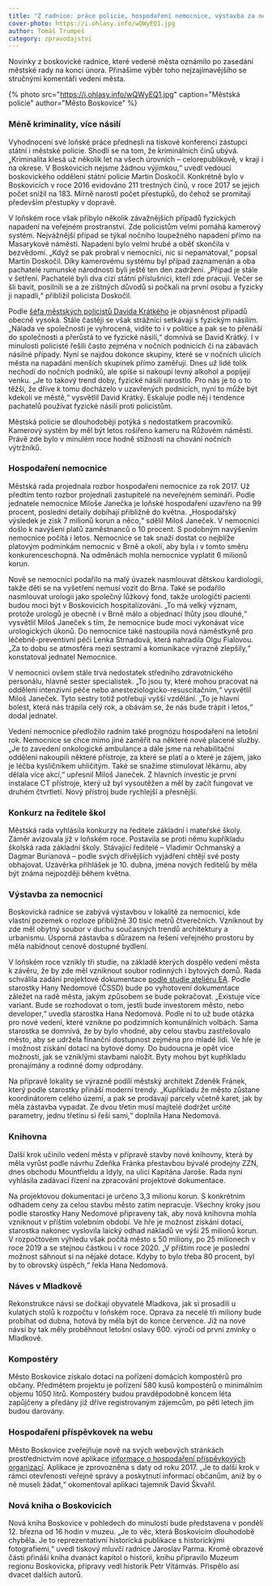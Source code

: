 ```yaml
---
title: "Z radnice: práce policie, hospodaření nemocnice, výstavba za nemocnicí"
cover-photo: https://i.ohlasy.info/wQWyEQ1.jpg
author: Tomáš Trumpeš
category: zpravodajství
---
```


Novinky z boskovické radnice, které vedené města oznámilo po zasedání městské rady na konci února. Přinášíme výběr toho nejzajímavějšího se stručnými komentáři vedení města.

{% photo src="https://i.ohlasy.info/wQWyEQ1.jpg" caption="Městská policie" author="Město Boskovice" %}

### Méně kriminality, více násilí

Vyhodnocení své loňské práce přednesli na tiskové konferenci zástupci státní i městské policie. Shodli se na tom, že kriminálních činů ubývá. „Kriminalita klesá už několik let na všech úrovních – celorepublikově, v kraji i na okrese. V Boskovicích nejsme žádnou výjimkou,“ uvedl vedoucí boskovického oddělení státní policie Martin Doskočil. Konkrétně bylo v Boskovicích v roce 2016 evidováno 211 trestných činů, v roce 2017 se jejich počet snížil na 183. Mírně narostl počet přestupků, do čehož se promítají především přestupky v dopravě. 

V loňském roce však přibylo několik závažnějších případů fyzických napadení na veřejném prostranství. Zde policistům velmi pomáhá kamerový systém. Nejvážnější případ se týkal nočního loupežného napadení přímo na Masarykově náměstí. Napadení bylo velmi hrubé a oběť skončila v bezvědomí. „Když se pak probral v nemocnici, nic si nepamatoval,“ popsal Martin Doskočil. Díky kamerovému systému byl případ zaznamenán a oba pachatelé rumunské národnosti byli ještě ten den zadrženi. „Případ je stále v šetření. Pachatelé byli dva cizí státní příslušníci, kteří zde pracují. Večer se šli bavit, posilnili se a ze zištných důvodů si počkali na první osobu a fyzicky ji napadli,“ přiblížil policista Doskočil.

Podle [šéfa městských policistů Davida Krátkého](http://www.ohlasy.info/clanky/2016/02/rozhovor-kratky.html) je objasněnost případů obecně vysoká. Stále častěji se však strážníci setkávají s fyzickým násilím. „Nálada ve společnosti je vyhrocená, vidíte to i v politice a pak se to přenáší do společnosti a přerůstá to ve fyzické násilí,“ domnívá se David Krátký. I v minulosti policisté řešili často zejména v nočních podnicích či na zábavách násilné případy. Nyní se najdou dokonce skupiny, které se v nočních ulicích města na napadání menších skupinek přímo zaměřují. Dnes už lidé tolik nechodí do nočních podniků, ale spíše si nakoupí levný alkohol a popíjejí venku. „Je to takový trend doby, fyzické násilí narostlo. Pro nás je to o to těžší, že dříve k tomu docházelo v uzavřených podnicích, nyní to může být kdekoli ve městě,“ vysvětlil David Krátký. Eskaluje podle něj i tendence pachatelů používat fyzické násilí proti policistům.

Městská policie se dlouhodoběji potýká s nedostatkem pracovníků. Kamerový systém by měl být letos rošířeno kameru na Růžovém náměstí. Právě zde bylo v minulém roce hodně stížností na chování nočních výtržníků.

### Hospodaření nemocnice

Městská rada projednala rozbor hospodaření nemocnice za rok 2017. Už předtím tento rozbor projednali zastupitelé na neveřejném semináři. Podle jednatele nemocnice Miloše Janečka je loňské hospodaření uzavřeno na 99 procent, poslední detaily dobíhají přibližně do května. „Hospodářský výsledek je zisk 7 milionů korun a něco,“ sdělil Miloš Janeček. V nemocnici došlo k navýšení platů zaměstnanců o 10 procent. S podobným navýšením nemocnice počítá i letos. Nemocnice se tak snaží dostat co nejblíže platovým podmínkám nemocnic v Brně a okolí, aby byla i v tomto směru konkurenceschopná. Na odměnách mohla nemocnice vyplatit 6 milionů korun.

Nově se nemocnici podařilo na malý úvazek nasmlouvat dětskou kardiologii, takže děti se na vyšetření nemusí vozit do Brna. Také se podařilo nasmlouvat urologii jako společný lůžkový fond, takže urologičtí pacienti budou moci být v Boskovicích hospitalizováni. „To má velký význam, protože urologů je obecně i v Brně málo a objednací lhůty jsou dlouhé,“ vysvětlil Miloš Janeček s tím, že nemocnice bude moci vykonávat více urologických úkonů. Do nemocnice také nastoupila nová náměstkyně pro léčebně-preventivní péči Lenka Strnadová, která nahradila Olgu Fialovou. „Za to dobu se atmosféra mezi sestrami a komunikace výrazně zlepšily,“ konstatoval jednatel Nemocnice.

V nemocnici ovšem stále trvá nedostatek středního zdravotnického personálu, hlavně sester specialistek. „To jsou ty, které mohou pracovat na oddělení intenzivní péče nebo anesteziologicko-resuscitačním,“ vysvětlil Miloš Janeček. Tyto sestry totiž potřebují vyšší vzdělání. „To je hlavní bolest, která nás trápila celý rok, a obávám se, že nás bude trápit i letos,“ dodal jednatel.

Vedení nemocnice předložilo radním také prognózu hospodaření na letošní rok. Nemocnice se chce mimo jiné zaměřit na některé nové placené služby. „Je to zavedení onkologické ambulance a dále jsme na rehabilitační oddělení nakoupili některé přístroje, za které se platí a o které je zájem, jako je léčba kysličníkem uhličitým. Také se snažíme stimulovat lékárnu, aby dělala více akcí,“ upřesnil Miloš Janeček. Z hlavních investic je první instalace CT přístroje, který už byl vysoutěžen a měl by začít fungovat ve druhém čtvrtletí. Nový přístroj bude rychlejší a přesnější.

### Konkurz na ředitele škol

Městská rada vyhlásila konkurzy na ředitele základní i mateřské školy. Záměr avizovala již v loňském roce. Postavila se proti němu kupříkladu školská rada základní školy. Stávající ředitelé – Vladimír Ochmanský a Dagmar Burianová – podle svých dřívějších vyjádření chtějí své posty obhajovat. Uzávěrka přihlášek je 10. dubna, jména nových ředitelů by měla být známa nejpozději během května.

### Výstavba za nemocnicí

Boskovická radnice se zabývá výstavbou v lokalitě za nemocnicí, kde vlastní pozemek o rozloze přibližně 30 tisíc metrů čtverečních. Vzniknout by zde měl obytný soubor v duchu současných trendů architektury a urbanismu. Úsporná zástavba s důrazem na řešení veřejného prostoru by měla nabídnout cenově dostupné bydlení.

V loňském roce vznikly tři studie, na základě kterých dospělo vedení města k závěru, že by zde měl vzniknout soubor rodinných i bytových domů. Rada schválila zadání projektové dokumentace [podle studie ateliéru EA](http://www.boskovice.cz/urbanisticka-studie-obytneho-souboru-za-nemocnici/d-29907). Podle starostky Hany Nedomové (ČSSD) bude po vyhotovení dokumentace záležet na radě města, jakým způsobem se bude pokračovat. „Existuje více variant. Bude se rozhodovat o tom, jestli bude investorem město, nebo developer,“ uvedla starostka Hana Nedomová. Podle ní to už bude otázka pro nové vedení, které vznikne po podzimních komunálních volbách. Sama starostka se domnívá, že by bylo vhodné, aby celou stavbu zastřešovalo město, aby se udržela finanční dostupnost zejména pro mladé lidi. Ve hře je i možnost získání dotací na bytové domy. Do budoucna je opět více možností, jak se vzniklými stavbami naložit. Byty mohou být kupříkladu pronajímány a rodinné domy odprodány.

Na přípravě lokality se výrazně podílí městský architekt Zdeněk Fránek, který podle starostky přináší moderní trendy. „Kupříkladu že město zůstane koordinátorem celého území, a pak se prodávají parcely včetně karet, jak by měla zástavba vypadat. Ze dvou třetin musí majitelé dodržet určité parametry, jednu třetinu si řeší sami,“ doplnila Hana Nedomová.

### Knihovna

Další krok učinilo vedení města v přípravě stavby nové knihovny, která by měla vyrůst podle návrhu Zdeňka Fránka přestavbou bývalé prodejny ZZN, dnes obchodu Mountfieldu a Idyly, na ulici Kapitána Jaroše. Rada nyní vyhlásila zadávací řízení na zpracování projektové dokumentace.

Na projektovou dokumentaci je určeno 3,3 milionu korun. S konkrétním odhadem ceny za celou stavbu město zatím nepracuje. Všechny kroky jsou podle starostky Hany Nedomové připraveny tak, aby nová knihovna mohla vzniknout v příštím volebním období. Ve hře je možnost získání dotací, starostka nakonec vyslovila laický odhad nákladů ve výši 25 milionů korun. V rozpočtovém výhledu však počítá město s 50 miliony, po 25 milionech v roce 2019 a se stejnou částkou i v roce 2020. „V příštím roce je poslední možnost sáhnout si na nějaké dotace. Kdyby to bylo třeba 80 procent, byl by to obrovský úspěch,“ řekla Hana Nedomová.

### Náves v Mladkově

Rekonstrukce návsi se dočkají obyvatelé Mladkova, jak si prosadili u kulatých stolů k rozpočtu v loňském roce. Oprava za necelé tři miliony bude probíhat od dubna, hotová by měla být do konce července. Již na nové návsi by tak měly proběhnout letošní oslavy 600. výročí od první zmínky o Mladkově.

### Kompostéry

Město Boskovice získalo dotaci na pořízení domácích kompostérů pro občany. Předmětem projektu je pořízení 580 kusů kompostérů o minimálním objemu 1050 litrů. Kompostéry budou pravděpodobně koncem léta zapůjčeny a předány již dříve registrovaným zájemcům, po pěti letech jim budou darovány.

### Hospodaření příspěvkovek na webu

Město Boskovice zveřejňuje nově na svých webových stránkách prostřednictvím nové aplikace [informace o hospodaření příspěvkových organizací](http://ssl.boskovice.cz/grepviewer_po/). Aplikace je zprovozněna s daty od roku 2017. „Je to další krok v rámci otevřenosti veřejné správy a poskytnutí informací občanům, aniž by o ně museli žádat,“ okomentoval aplikaci tajemník David Škvařil.

### Nová kniha o Boskovicích

Nová kniha Boskovice v pohledech do minulosti bude představena v pondělí 12. března od 16 hodin v muzeu. „Je to věc, která Boskovicím dlouhodobě chyběla. Je to reprezentativní historická publikace s historickými fotografiemi,“ uvedl tiskový mluvčí radnice Jaroslav Parma. Kromě obrazové části přináší kniha dvanáct kapitol o historii, knihu připravilo Muzeum regionu Boskovicka, přípravy vedl historik Petr Vítámvás. Přispělo asi dvacet dalších autorů.
